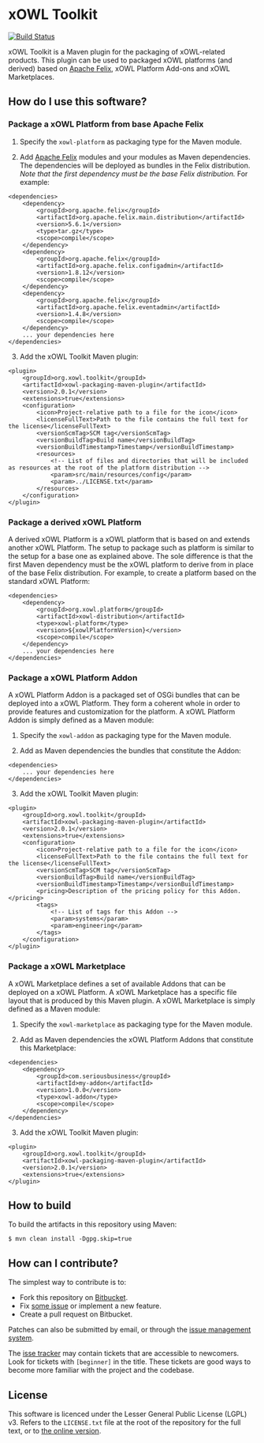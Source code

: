 # xOWL Toolkit #

[![Build Status](https://dev.azure.com/lwouters/cenotelie/_apis/build/status/cenotelie.xowl-toolkit?branchName=master)](https://dev.azure.com/lwouters/cenotelie/_build/latest?definitionId=3&branchName=master)

xOWL Toolkit is a Maven plugin for the packaging of xOWL-related products.
This plugin can be used to packaged xOWL platforms (and derived) based on [Apache Felix](http://felix.apache.org/), xOWL Platform Add-ons and xOWL Marketplaces.


## How do I use this software? ##

### Package a xOWL Platform from base Apache Felix ###

1. Specify the `xowl-platform` as packaging type for the Maven module.

2. Add [Apache Felix](http://felix.apache.org/) modules and your modules as Maven dependencies.
The dependencies will be deployed as bundles in the Felix distribution.
*Note that the first dependency must be the base Felix distribution.*
For example:

```
<dependencies>
    <dependency>
        <groupId>org.apache.felix</groupId>
        <artifactId>org.apache.felix.main.distribution</artifactId>
        <version>5.6.1</version>
        <type>tar.gz</type>
        <scope>compile</scope>
    </dependency>
    <dependency>
        <groupId>org.apache.felix</groupId>
        <artifactId>org.apache.felix.configadmin</artifactId>
        <version>1.8.12</version>
        <scope>compile</scope>
    </dependency>
    <dependency>
        <groupId>org.apache.felix</groupId>
        <artifactId>org.apache.felix.eventadmin</artifactId>
        <version>1.4.8</version>
        <scope>compile</scope>
    </dependency>
    ... your dependencies here
</dependencies>
```

3. Add the xOWL Toolkit Maven plugin:

```
<plugin>
    <groupId>org.xowl.toolkit</groupId>
    <artifactId>xowl-packaging-maven-plugin</artifactId>
    <version>2.0.1</version>
    <extensions>true</extensions>
    <configuration>
        <icon>Project-relative path to a file for the icon</icon>
        <licenseFullText>Path to the file contains the full text for the license</licenseFullText>
        <versionScmTag>SCM tag</versionScmTag>
        <versionBuildTag>Build name</versionBuildTag>
        <versionBuildTimestamp>Timestamp</versionBuildTimestamp>
        <resources>
            <!-- List of files and directories that will be included as resources at the root of the platform distribution -->
            <param>src/main/resources/config</param>
            <param>../LICENSE.txt</param>
        </resources>
    </configuration>
</plugin>
```

### Package a derived xOWL Platform ###

A derived xOWL Platform is a xOWL platform that is based on and extends another xOWL Platform.
The setup to package such as platform is similar to the setup for a base one as explained above.
The sole difference is that the first Maven dependency must be the xOWL platform to derive from in place of the base Felix distribution.
For example, to create a platform based on the standard xOWL Platform:

```
<dependencies>
    <dependency>
        <groupId>org.xowl.platform</groupId>
        <artifactId>xowl-distribution</artifactId>
        <type>xowl-platform</type>
        <version>${xowlPlatformVersion}</version>
        <scope>compile</scope>
    </dependency>
    ... your dependencies here
</dependencies>
```

### Package a xOWL Platform Addon ###

A xOWL Platform Addon is a packaged set of OSGi bundles that can be deployed into a xOWL Platform.
They form a coherent whole in order to provide features and customization for the platform.
A xOWL Platform Addon is simply defined as a Maven module:

1. Specify the `xowl-addon` as packaging type for the Maven module.

2. Add as Maven dependencies the bundles that constitute the Addon:

```
<dependencies>
    ... your dependencies here
</dependencies>
```

3. Add the xOWL Toolkit Maven plugin:

```
<plugin>
    <groupId>org.xowl.toolkit</groupId>
    <artifactId>xowl-packaging-maven-plugin</artifactId>
    <version>2.0.1</version>
    <extensions>true</extensions>
    <configuration>
        <icon>Project-relative path to a file for the icon</icon>
        <licenseFullText>Path to the file contains the full text for the license</licenseFullText>
        <versionScmTag>SCM tag</versionScmTag>
        <versionBuildTag>Build name</versionBuildTag>
        <versionBuildTimestamp>Timestamp</versionBuildTimestamp>
        <pricing>Description of the pricing policy for this Addon.</pricing>
        <tags>
            <!-- List of tags for this Addon -->
            <param>systems</param>
            <param>engineering</param>
        </tags>
    </configuration>
</plugin>
```

### Package a xOWL Marketplace ###

A xOWL Marketplace defines a set of available Addons that can be deployed on a xOWL Platform.
A xOWL Marketplace has a specific file layout that is produced by this Maven plugin.
A xOWL Marketplace is simply defined as a Maven module:

1. Specify the `xowl-marketplace` as packaging type for the Maven module.

2. Add as Maven dependencies the xOWL Platform Addons that constitute this Marketplace:

```
<dependencies>
    <dependency>
        <groupId>com.seriousbusiness</groupId>
        <artifactId>my-addon</artifactId>
        <version>1.0.0</version>
        <type>xowl-addon</type>
        <scope>compile</scope>
    </dependency>
</dependencies>
```

3. Add the xOWL Toolkit Maven plugin:

```
<plugin>
    <groupId>org.xowl.toolkit</groupId>
    <artifactId>xowl-packaging-maven-plugin</artifactId>
    <version>2.0.1</version>
    <extensions>true</extensions>
</plugin>
```

## How to build ##

To build the artifacts in this repository using Maven:

```
$ mvn clean install -Dgpg.skip=true
```


## How can I contribute? ##

The simplest way to contribute is to:

* Fork this repository on [Bitbucket](https://bitbucket.org/cenotelie/xowl-toolkit).
* Fix [some issue](https://bitbucket.org/cenotelie/xowl-toolkit/issues?status=new&status=open) or implement a new feature.
* Create a pull request on Bitbucket.

Patches can also be submitted by email, or through the [issue management system](https://bitbucket.org/cenotelie/xowl-toolkit/issues).

The [isse tracker](https://bitbucket.org/cenotelie/xowl-toolkit/issues) may contain tickets that are accessible to newcomers. Look for tickets with `[beginner]` in the title. These tickets are good ways to become more familiar with the project and the codebase.


## License ##

This software is licenced under the Lesser General Public License (LGPL) v3.
Refers to the `LICENSE.txt` file at the root of the repository for the full text, or to [the online version](http://www.gnu.org/licenses/lgpl-3.0.html).